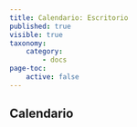 ```yaml
---
title: Calendario: Escritorio
published: true
visible: true
taxonomy:
    category:
        - docs
page-toc:
    active: false
---
```


## Calendario
